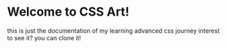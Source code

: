 # Welcome to CSS Art!

this is just the documentation of my learning advanced css journey
interest to see it? you can clone it!
